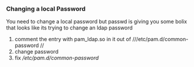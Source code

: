 ### Changing a local Password


You need to change a local password but passwd is giving you some bolix that looks like its trying to change an ldap password

 1.  comment the entry with pam_ldap.so in it out of ///etc/pam.d/common-password
//
 1.  change password
 2.  fix */etc/pam.d/common-password*

